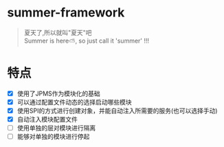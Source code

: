 # summer-framework
>  夏天了,所以就叫"夏天"吧<br>
>  Summer is here⛅, so just call it 'summer' !!!

# 特点
- [x] 使用了JPMS作为模块化的基础
- [x] 可以通过配置文件动态的选择启动哪些模块
- [x] 使用SPI的方式进行创建对象，并能自动注入所需要的服务(也可以选择手动)
- [x] 自动注入模块配置文件
- [ ] 使用单独的层对模块进行隔离
- [ ] 能够对单独的模块进行停起
